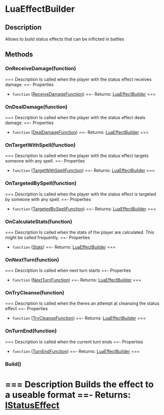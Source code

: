 # LuaEffectBuilder

## Description
Allows to build status effects that can be inflicted in battles
## Methods

### OnReceiveDamage(function)
=== Description
Is called when the player with the status effect receives damage.
==- Properties
 - `function` ([ReceiveDamageFunction](../functions/receive-damage.md))
==- Returns:
[LuaEffectBuilder]()
===

### OnDealDamage(function)
=== Description
Is called when the player with the status effect deals damage.
==- Properties
 - `function` ([DealDamageFunction](../functions/deal-damage.md))
==- Returns:
[LuaEffectBuilder]()
===

### OnTargetWithSpell(function)
=== Description
Is called when the player with the status effect targets someone with any spell.
==- Properties
 - `function` ([TargetWithSpellFunction](../functions/target-with-spell.md))
==- Returns:
[LuaEffectBuilder]()
===

### OnTargetedBySpell(function)
=== Description
Is called when the player with the status effect is targeted by someone with any spell.
==- Properties
 - `function` ([TargetedBySpellFunction](../functions/targeted-by-spell.md))
==- Returns:
[LuaEffectBuilder]()
===

### OnCalculateStats(function)
=== Description
Is called when the stats of the player are calculated. This might be called frequently.
==- Properties
 - `function` ([Stats](./stats.md))
==- Returns:
[LuaEffectBuilder]()
===

### OnNextTurn(function)
=== Description
Is called when next turn starts
==- Properties
 - `function` ([NextTurnFunction](../functions/next-turn.md))
==- Returns:
[LuaEffectBuilder]()
===

### OnTryCleanse(function)
=== Description
Is called when the theres an attempt at cleansing the status effect
==- Properties
 - `function` ([TryCleanseFunction](../functions/try-cleanse.md))
==- Returns:
[LuaEffectBuilder]()
===

### OnTurnEnd(function)
=== Description
Is called when the current turn ends
==- Properties
 - `function` ([TurnEndFunction](../functions/turn-end.md))
==- Returns:
[LuaEffectBuilder]()
===

### Build()
=== Description
Builds the effect to a useable format
==- Returns:
[IStatusEffect](../intermediate/istatuseffect.md)
===
